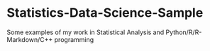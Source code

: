 # Statistics-Data-Science-Sample
Some examples of my work in Statistical Analysis and Python/R/R-Markdown/C++ programming

